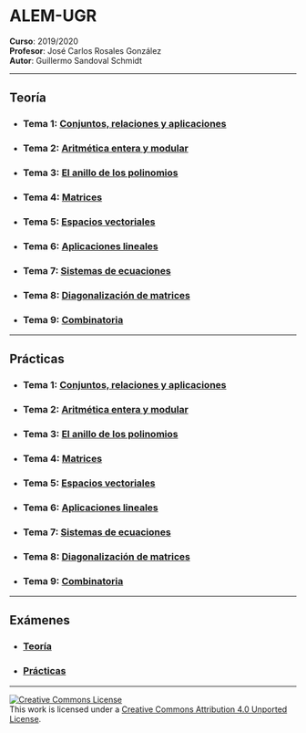 # ALEM-UGR

**Curso**: 2019/2020  
**Profesor**: José Carlos Rosales González  
**Autor**: Guillermo Sandoval Schmidt  

---

## Teoría
- ### Tema 1: [Conjuntos, relaciones y aplicaciones](Teoria/T1/README.md)
- ### Tema 2: [Aritmética entera y modular](Teoria/T2/README.md)
- ### Tema 3: [El anillo de los polinomios](Teoria/T3/README.md)
- ### Tema 4: [Matrices](Teoria/T4/README.md)
- ### Tema 5: [Espacios vectoriales](Teoria/T5/README.md)
- ### Tema 6: [Aplicaciones lineales](Teoria/T6/README.md)
- ### Tema 7: [Sistemas de ecuaciones](Teoria/T7/README.md)
- ### Tema 8: [Diagonalización de matrices](Teoria/T8/README.md)
- ### Tema 9: [Combinatoria](Teoria/T9/README.md)

---

## Prácticas
- ### Tema 1: [Conjuntos, relaciones y aplicaciones](Practicas/P1/README.md)
- ### Tema 2: [Aritmética entera y modular](Practicas/P2/README.md)
- ### Tema 3: [El anillo de los polinomios](Practicas/P3/README.md)
- ### Tema 4: [Matrices](Practicas/P4/README.md)
- ### Tema 5: [Espacios vectoriales](Practicas/P5/README.md)
- ### Tema 6: [Aplicaciones lineales](Practicas/P6/README.md)
- ### Tema 7: [Sistemas de ecuaciones](Practicas/P7/README.md)
- ### Tema 8: [Diagonalización de matrices](Practicas/P8/README.md)
- ### Tema 9: [Combinatoria](Practicas/P9/README.md)

---

## Exámenes
- ### [Teoría](Teoria/Examen/README.md)
- ### [Prácticas](Practicas/Examen/README.md)

---

[![Creative Commons License][image-1]][1]  
This work is licensed under a [Creative Commons Attribution 4.0 Unported License][1].

[1]:    http://creativecommons.org/licenses/by/4.0/deed.en_US

[image-1]:    http://i.creativecommons.org/l/by/4.0/80x15.png
